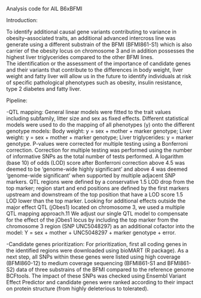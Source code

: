 Analysis code for AIL B6xBFMI

Introduction:

  To identify additional causal gene variants contributing to variance in obesity–associated traits, an additional advanced intercross       line was generate using a different substrain of the BFMI (BFMI861-S1) which is also carrier of the obesity locus on chromosome 3 and in   addition possesses the highest liver triglycerides compared to the other BFMI lines.   
  The identification or the assessment of the importance of candidate genes and their variants that contribute to the differences in body   weight, liver weight and fatty liver will allow us in the future to identify individuals at risk of specific pathological phenotypes       such as obesity, insulin resistance, type 2 diabetes and fatty liver.

Pipeline:

-QTL mapping:
  General linear models were fitted to the trait values including subfamily, litter size and sex as fixed effects. Different statistical     models were used to do the mapping of all phenotypes (y) onto the different genotype models: Body weight: y = sex + mother + marker       genotype; Liver weight: y = sex + mother + marker genotype; Liver triglycerides: y = marker genotype. P-values were corrected for         multiple testing using a Bonferroni correction. Correction for multiple testing was performed using the number of informative SNPs as     the total number of tests performed. A logarithm (base 10) of odds (LOD) score after Bonferroni correction above 4.5 was deemed to be     ‘genome-wide highly significant’ and above 4 was deemed ‘genome-wide significant’ when supported by multiple adjacent SNP markers. QTL     regions were defined by a conservative 1.5 LOD drop from the top marker; region start and end positions are defined by the first markers   upstream and downstream of the top position that have a LOD score 1.5 LOD lower than the top marker. 
  Looking for additional effects outside the major effect QTL (jObes1) located on chromosome 3, we used a multiple QTL mapping approach.11   We adjust our single QTL model to compensate for the effect of the jObes1 locus by including the top marker from the chromosome 3 region   (SNP UNC5048297) as an additional cofactor into the model: Y = sex + mother + UNC5048297 + marker genotype + error.

-Candidate genes prioritization:
  For prioritization, first all coding genes in the identified regions were downloaded using bioMART (R package). As a next step, all SNPs   within these genes were listed using high coverage (BFMI860-12) to medium coverage sequencing (BFMI861-S1 and BFMI861-S2) data of three substrains of the BFMI compared to the reference genome BCFtools. The impact of these SNPs was checked using Ensembl Variant Effect Predictor and candidate genes were ranked according to their impact on protein structure (from highly deleterious to tolerated). 
